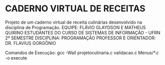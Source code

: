 # CADERNO VIRTUAL DE RECEITAS
Projeto de um caderno virtual de receita culinárias desenvolvido na disciplina de Programação. 
EQUIPE: FLÁVIO GLAYDSON E MATHEUS QUIRINO
ESTUDANTES DO CURSO DE SISTEMAS DE INFORMAÇÃO - UFRN
2º SEMESTRE
DISCIPLINA: PROGRAMAÇÃO 
PROFESSOR E ORIENTADOR: DR. FLAVIUS GORGÔNIO       

Comandos de Execução: 
gcc -Wall projetoculinaria.c validacao.c  Menus/*.c -o execute


